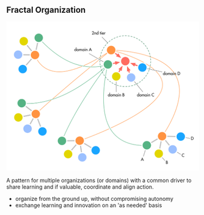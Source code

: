 ## Fractal Organization

![right,fit](img/structural-patterns/fractal-organization.png)

A pattern for multiple organizations (or domains) with a common driver to share learning and if valuable, coordinate and align action.

* organize from the ground up, without compromising autonomy
* exchange learning and innovation on an 'as needed' basis

